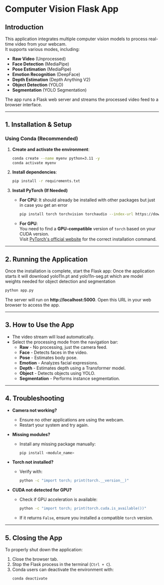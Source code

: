 # Computer Vision Flask App

## Introduction
This application integrates multiple computer vision models to process real-time video from your webcam.  
It supports various modes, including:
- **Raw Video** (Unprocessed)
- **Face Detection** (MediaPipe)
- **Pose Estimation** (MediaPipe)
- **Emotion Recognition** (DeepFace)
- **Depth Estimation** (Depth Anything V2)
- **Object Detection** (YOLO)
- **Segmentation** (YOLO Segmentation)




The app runs a Flask web server and streams the processed video feed to a browser interface.

---

## 1. Installation & Setup

### **Using Conda (Recommended)**
1. **Create and activate the environment**:
   ```bash
   conda create --name myenv python=3.11 -y
   conda activate myenv
   ```

2. **Install dependencies**:
   ```bash
   pip install -r requirements.txt
   ```

3. **Install PyTorch (If Needed)**
   - **For CPU**: It should already be installed with other packages but just in case you get an error
     ```bash
     pip install torch torchvision torchaudio --index-url https://download.pytorch.org/whl/cpu
     ```
   - **For GPU**:  
     You need to find a **GPU-compatible** version of `torch` based on your CUDA version.  
     Visit [PyTorch's official website](https://pytorch.org/get-started/locally/) for the correct installation command.

---

## 2. Running the Application
Once the installation is complete, start the Flask app: Once the application starts it will download yolo11n.pt and yolo11n-seg.pt which are model weights needed for object detection and segmentation
```bash
python app.py
```
The server will run on **http://localhost:5000**. Open this URL in your web browser to access the app.

---

## 3. How to Use the App
- The video stream will load automatically.
- Select the processing mode from the navigation bar:
  - **Raw** - No processing, just the camera feed.
  - **Face** - Detects faces in the video.
  - **Pose** - Estimates body pose.
  - **Emotion** - Analyzes facial expressions.
  - **Depth** - Estimates depth using a Transformer model.
  - **Object** - Detects objects using YOLO.
  - **Segmentation** - Performs instance segmentation.

---

## 4. Troubleshooting
- **Camera not working?**  
  - Ensure no other applications are using the webcam.
  - Restart your system and try again.

- **Missing modules?**  
  - Install any missing package manually:
    ```bash
    pip install <module_name>
    ```

- **Torch not installed?**  
  - Verify with:
    ```bash
    python -c "import torch; print(torch.__version__)"
    ```

- **CUDA not detected for GPU?**  
  - Check if GPU acceleration is available:
    ```bash
    python -c "import torch; print(torch.cuda.is_available())"
    ```
  - If it returns `False`, ensure you installed a compatible `torch` version.

---

## 5. Closing the App
To properly shut down the application:
1. Close the browser tab.
2. Stop the Flask process in the terminal (`Ctrl + C`).
3. Conda users can deactivate the environment with:
   ```bash
   conda deactivate
   ```


